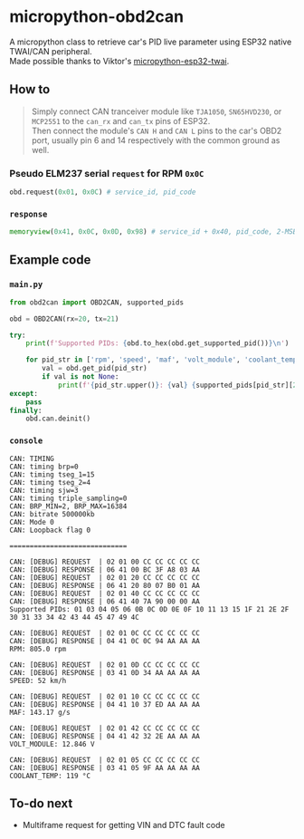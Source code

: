 # micropython-obd2can
A micropython class to retrieve car's PID live parameter using ESP32 native TWAI/CAN peripheral.\
Made possible thanks to Viktor's [micropython-esp32-twai](https://github.com/straga/micropython-esp32-twai).

## How to
> Simply connect CAN tranceiver module like `TJA1050`, `SN65HVD230`, or `MCP2551` to the `can_rx` and `can_tx` pins of ESP32.\
> Then connect the module's `CAN H` and `CAN L` pins to the car's OBD2 port, usually pin 6 and 14 respectively with the common ground as well.

### Pseudo ELM237 serial `request` for RPM `0x0C`
```py
obd.request(0x01, 0x0C) # service_id, pid_code
```
### `response`
```py
memoryview(0x41, 0x0C, 0x0D, 0x98) # service_id + 0x40, pid_code, 2-MSB data for RPM
```

## Example code
### `main.py`
```py
from obd2can import OBD2CAN, supported_pids

obd = OBD2CAN(rx=20, tx=21)

try:
    print(f'Supported PIDs: {obd.to_hex(obd.get_supported_pid())}\n')

    for pid_str in ['rpm', 'speed', 'maf', 'volt_module', 'coolant_temp']:
        val = obd.get_pid(pid_str)
        if val is not None:
            print(f'{pid_str.upper()}: {val} {supported_pids[pid_str][2]}\n')
except:
    pass
finally:
    obd.can.deinit()
```
### `console`
```
CAN: TIMING
CAN: timing brp=0
CAN: timing tseg_1=15
CAN: timing tseg_2=4
CAN: timing sjw=3
CAN: timing triple_sampling=0
CAN: BRP_MIN=2, BRP_MAX=16384
CAN: bitrate 500000kb
CAN: Mode 0
CAN: Loopback flag 0

=============================

CAN: [DEBUG] REQUEST  | 02 01 00 CC CC CC CC CC
CAN: [DEBUG] RESPONSE | 06 41 00 BC 3F A8 03 AA
CAN: [DEBUG] REQUEST  | 02 01 20 CC CC CC CC CC
CAN: [DEBUG] RESPONSE | 06 41 20 80 07 B0 01 AA
CAN: [DEBUG] REQUEST  | 02 01 40 CC CC CC CC CC
CAN: [DEBUG] RESPONSE | 06 41 40 7A 90 00 00 AA
Supported PIDs: 01 03 04 05 06 0B 0C 0D 0E 0F 10 11 13 15 1F 21 2E 2F 30 31 33 34 42 43 44 45 47 49 4C

CAN: [DEBUG] REQUEST  | 02 01 0C CC CC CC CC CC
CAN: [DEBUG] RESPONSE | 04 41 0C 0C 94 AA AA AA
RPM: 805.0 rpm

CAN: [DEBUG] REQUEST  | 02 01 0D CC CC CC CC CC
CAN: [DEBUG] RESPONSE | 03 41 0D 34 AA AA AA AA
SPEED: 52 km/h

CAN: [DEBUG] REQUEST  | 02 01 10 CC CC CC CC CC
CAN: [DEBUG] RESPONSE | 04 41 10 37 ED AA AA AA
MAF: 143.17 g/s

CAN: [DEBUG] REQUEST  | 02 01 42 CC CC CC CC CC
CAN: [DEBUG] RESPONSE | 04 41 42 32 2E AA AA AA
VOLT_MODULE: 12.846 V

CAN: [DEBUG] REQUEST  | 02 01 05 CC CC CC CC CC
CAN: [DEBUG] RESPONSE | 03 41 05 9F AA AA AA AA
COOLANT_TEMP: 119 °C
```
## To-do next
- Multiframe request for getting VIN and DTC fault code
